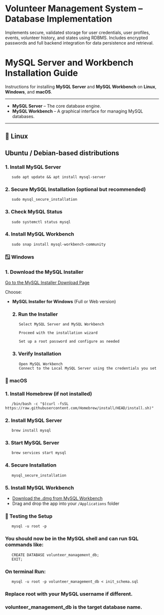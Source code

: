 # Volunteer Management System – Database Implementation
Implements secure, validated storage for user credentials, user profiles, events, volunteer history, and states using RDBMS. Includes encrypted passwords and full backend integration for data persistence and retrieval.

# MySQL Server and Workbench Installation Guide

Instructions for installing **MySQL Server** and **MySQL Workbench** on **Linux**, **Windows**, and **macOS**.

---

- **MySQL Server** – The core database engine.
- **MySQL Workbench** – A graphical interface for managing MySQL databases.

---

## 🐧 Linux

##  Ubuntu / Debian-based distributions

### 1. Install MySQL Server
       sudo apt update && apt install mysql-server 
### 2. Secure MySQL Installation (optional but recommended)
       sudo mysql_secure_installation
### 3. Check MySQL Status
       sudo systemctl status mysql
### 4. Install MySQL Workbench
       sudo snap install mysql-workbench-community
###  🪟 Windows
  ### 1. Download the MySQL Installer

[Go to the MySQL Installer Download Page](https://dev.mysql.com/downloads/installer/)

Choose:

- **MySQL Installer for Windows** (Full or Web version)

  ### 2. Run the Installer
         Select MySQL Server and MySQL Workbench

         Proceed with the installation wizard

         Set up a root password and configure as needed

  ### 3. Verify Installation
         Open MySQL Workbench
         Connect to the Local MySQL Server using the credentials you set

### 🍎 macOS
### 1. Install Homebrew (if not installed)

       /bin/bash -c "$(curl -fsSL https://raw.githubusercontent.com/Homebrew/install/HEAD/install.sh)"
### 2. Install MySQL Server

       brew install mysql
### 3. Start MySQL Server

       brew services start mysql
### 4. Secure Installation

       mysql_secure_installation
### 5. Install MySQL Workbench      

  - [Download the .dmg from MySQL Workbench](https://dev.mysql.com/downloads/workbench/)
  - Drag and drop the app into your `/Applications` folder


### 🧪 Testing the Setup

       mysql -u root -p
###  You should now be in the MySQL shell and can run SQL commands like:

       CREATE DATABASE volunteer_management_db;
       EXIT;
### On terminal Run:       
       mysql -u root -p volunteer_management_db < init_schema.sql

### Replace root with your MySQL username if different.

### volunteer_management_db is the target database name.



